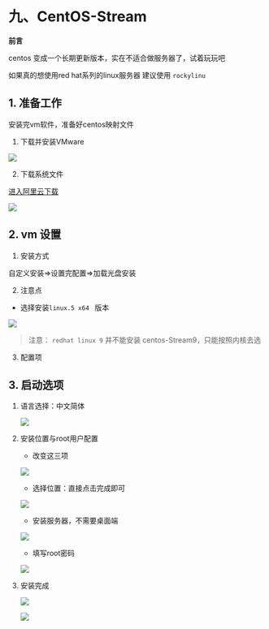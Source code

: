 # 九、CentOS-Stream

**前言**

centos 变成一个长期更新版本，实在不适合做服务器了，试着玩玩吧

如果真的想使用red hat系列的linux服务器 建议使用 `rockylinu`


## 1. 准备工作

安装完vm软件，准备好centos映射文件

1. 下载并安装VMware

![](/simulate/vmware/system/001.png)

2. 下载系统文件

[进入阿里云下载](https://mirrors.aliyun.com/centos-stream/9-stream/BaseOS/x86_64/iso/)

![](/simulate/vmware/system/175.png)


## 2. vm 设置

1. 安装方式

自定义安装=>设置完配置=>加载光盘安装

2. 注意点

- 选择安装`linux.5 x64 ` 版本

![](/simulate/vmware/system/176.png)

> 注意： `redhat linux 9` 并不能安装 centos-Stream9，只能按照内核去选


3. 配置项



## 3. 启动选项

1. 语言选择：中文简体

    ![](/simulate/vmware/system/178.png)

2. 安装位置与root用户配置

    - 改变这三项

    ![](/simulate/vmware/system/179.png)

    - 选择位置：直接点击完成即可

    ![](/simulate/vmware/system/180.png)

    - 安装服务器，不需要桌面端

    ![](/simulate/vmware/system/181.png)

    - 填写root密码

    ![](/simulate/vmware/system/182.png)

3. 安装完成

    ![](/simulate/vmware/system/183.png)

    ![](/simulate/vmware/system/184.png)